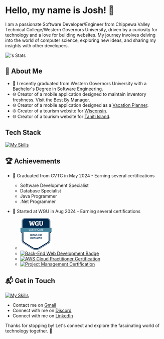 # Hello, my name is Josh! 👋

I am a passionate Software Developer/Engineer from Chippewa Valley Technical College/Western Governors University, driven by a curiosity for technology and a love for building websites. My journey involves delving into the world of computer science, exploring new ideas, and sharing my insights with other developers.

![<Jwonka>'s Stats](https://github-readme-stats.vercel.app/api?username=Jwonka&theme=vue-dark&show_icons=true&hide_border=true&count_private=true)

## 🔎 About Me

- 🔭 I recently graduated from Western Governors University with a Bachelor's Degree in Software Engineering.
- 🌐 Creator of a mobile application designed to maintain inventory freshness.  Visit the [Best By Manager](https://jwonka.github.io/BestByManager/).
- 🌐 Creator of a mobile application designed as a [Vacation Planner](https://jwonka.github.io/VacationPlannerMobileApplication/).
- 🌐 Creator of a tourism website for [Wisconsin](https://jwonka.github.io/Wisconsin/).
- 🌐 Creator of a tourism website for [Taniti Island](https://jwonka.github.io/TanitiIsland/).

## Tech Stack
[![My Skills](https://skillicons.dev/icons?i=js,html,css,bootstrap,dotnet,mysql,cs,java,php,py,idea,eclipse,vscode,visualstudio,unity,git,github,azure)](https://skillicons.dev)


 ## 🏆 Achievements

- 🌟 Graduated from CVTC in May 2024 - Earning several certifications
  - Software Development Specialist
  - Database Specialist
  - Java Programmer
  - .Net Programmer
- 🌟 Started at WGU in Aug 2024 - Earning several certifications
  
    <ul>
     <li>
      <a href="https://www.wgu.edu/">
       <img src="https://raw.githubusercontent.com/Jwonka/JJ/main/Assets/WGU%20Academic%20Credentials%20-%20WGU%20Certificate%20Front-End%20Developer%20-%202024-09-28.png" alt="Front-End Web Development Badge" width="100">
      </a>
     </li>
     <li>
      <a href="https://www.wgu.edu/">
       <img src="https://raw.githubusercontent.com/Jwonka/JJ/main/Assets/WGU%20Academic%20Credentials%20-%20WGU%20Certificate%20Back-End%20Developer%20-%202025-05-12%20(1).png" alt="Back-End Web Development Badge" width="100">
      </a>
     </li>
     <li>
      <a href="https://www.wgu.edu/">
       <img src="https://raw.githubusercontent.com/Jwonka/JJ/main/Assets/aws-certified-cloud-practitioner (Large).png" alt="AWS Cloud Practitioner Certification" width="100">
      </a>
     </li>
     <li>
      <a href="https://www.wgu.edu/">
       <img src="https://raw.githubusercontent.com/Jwonka/JJ/main/Assets/comptia-project-certification.5.png" alt="Project Management Certification" width="100">
      </a>
     </li>
    </ul>


## 📬 Get in Touch
[![My Skills](https://skillicons.dev/icons?i=gmail,discord,linkedin)](https://skillicons.dev)

- Contact me on <a href="mailto:jjwerlein@gmail.com">Gmail</a>
- Connect with me on [Discord](https://discordapp.com/users/1091064240095371375)
- Connect with me on [LinkedIn](https://www.linkedin.com/in/joshua-werlein-901241241/)

Thanks for stopping by! Let's connect and explore the fascinating world of technology together. 🚀


<!--

**Jwonka/Jwonka** is a ✨ _special_ ✨ repository because its `README.md` (this file) appears on your GitHub profile.

Here are some ideas to get you started:

## 🌱 Currently Exploring

- 🚀 Learning Full Stack Web Development
  - Exploring the ins and outs of React and Redux for dynamic front-end experiences.
  - Navigating through the world of React Router for seamless page transitions.
  - Styling with Tailwind CSS to create modern and responsive user interfaces.
  - Building server-side applications with Django, a powerful Python web framework.
  - Diving into PostgreSQL for efficient and scalable database management.
- 🔭 I’m currently working on ...
- 🌱 I’m currently learning ...
- 👯 I’m looking to collaborate on ...
- 🤔 I’m looking for help with ...
- 💬 Ask me about ...
- 📫 How to reach me: ...
- 😄 Pronouns: ...
- ⚡ Fun fact: ...
-->
